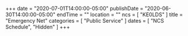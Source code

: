 +++
date = "2020-07-01T14:00:00-05:00"
publishDate = "2020-06-30T14:00:00-05:00"
endTime = ""
location = ""
ncs = [ "KE0LDS" ]
title = "Emergency Net"
categories = [ "Public Service" ]
dates = [ "NCS Schedule", "Hidden" ]
+++
